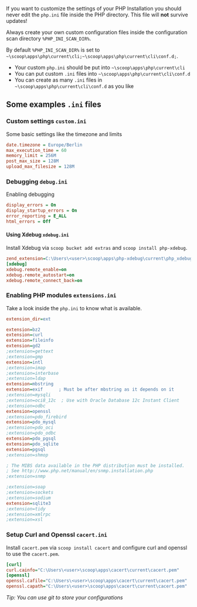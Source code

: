If you want to customize the settings of your PHP Installation you should never edit the `php.ini` file inside the PHP directory. This file will **not** survive updates!

Always create your own custom configuration files inside the configuration scan directory `%PHP_INI_SCAN_DIR%`.

By default `%PHP_INI_SCAN_DIR%` is set to `~\scoop\apps\php\current\cli;~\scoop\apps\php\current\cli\conf.d;`.

- Your custom `php.ini` should be put into `~\scoop\apps\php\current\cli`
- You can put custom `.ini` files into `~\scoop\apps\php\current\cli\conf.d`
- You can create as many `.ini` files in `~\scoop\apps\php\current\cli\conf.d` as you like

## Some examples `.ini` files

### Custom settings `custom.ini`
Some basic settings like the timezone and limits

```ini
date.timezone = Europe/Berlin
max_execution_time = 60
memory_limit = 256M
post_max_size = 128M
upload_max_filesize = 128M
```

### Debugging `debug.ini`
Enabling debugging

```ini
display_errors = On
display_startup_errors = On
error_reporting = E_ALL
html_errors = Off
```
#### Using Xdebug `xdebug.ini`
Install Xdebug via `scoop bucket add extras` and `scoop install php-xdebug`.
```ini
zend_extension=C:\Users\<user>\scoop\apps\php-xdebug\current\php_xdebug.dll
[xdebug]
xdebug.remote_enable=on
xdebug.remote_autostart=on
xdebug.remote_connect_back=on
```

### Enabling PHP modules `extensions.ini`
Take a look inside the `php.ini` to know what is available.

```ini
extension_dir=ext

extension=bz2
extension=curl
extension=fileinfo
extension=gd2
;extension=gettext
;extension=gmp
extension=intl
;extension=imap
;extension=interbase
;extension=ldap
extension=mbstring
extension=exif      ; Must be after mbstring as it depends on it
;extension=mysqli
;extension=oci8_12c  ; Use with Oracle Database 12c Instant Client
;extension=odbc
extension=openssl
;extension=pdo_firebird
extension=pdo_mysql
;extension=pdo_oci
;extension=pdo_odbc
extension=pdo_pgsql
extension=pdo_sqlite
extension=pgsql
;extension=shmop

; The MIBS data available in the PHP distribution must be installed.
; See http://www.php.net/manual/en/snmp.installation.php
;extension=snmp

;extension=soap
;extension=sockets
;extension=sodium
extension=sqlite3
;extension=tidy
;extension=xmlrpc
;extension=xsl
```


### Setup Curl and Openssl `cacert.ini`
Install `cacert.pem` via `scoop install cacert` and configure curl and openssl to use the `cacert.pem`.
```ini
[curl]
curl.cainfo="C:\Users\<user>\scoop\apps\cacert\current\cacert.pem"
[openssl]
openssl.cafile="C:\Users\<user>\scoop\apps\cacert\current\cacert.pem"
openssl.capath="C:\Users\<user>\scoop\apps\cacert\current\cacert.pem"
```


_Tip: You can use git to store your configurations_